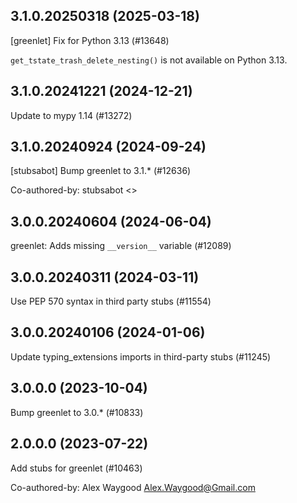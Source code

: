 ## 3.1.0.20250318 (2025-03-18)

[greenlet] Fix for Python 3.13 (#13648)

`get_tstate_trash_delete_nesting()` is not available
on Python 3.13.

## 3.1.0.20241221 (2024-12-21)

Update to mypy 1.14 (#13272)

## 3.1.0.20240924 (2024-09-24)

[stubsabot] Bump greenlet to 3.1.* (#12636)

Co-authored-by: stubsabot <>

## 3.0.0.20240604 (2024-06-04)

greenlet: Adds missing `__version__` variable (#12089)

## 3.0.0.20240311 (2024-03-11)

Use PEP 570 syntax in third party stubs (#11554)

## 3.0.0.20240106 (2024-01-06)

Update typing_extensions imports in third-party stubs (#11245)

## 3.0.0.0 (2023-10-04)

Bump greenlet to 3.0.* (#10833)

## 2.0.0.0 (2023-07-22)

Add stubs for greenlet (#10463)

Co-authored-by: Alex Waygood <Alex.Waygood@Gmail.com>

